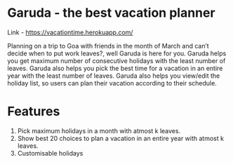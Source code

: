 # Garuda - the best vacation planner

Link - https://vacationtime.herokuapp.com/

Planning on a trip to Goa with friends in the month of March and can’t decide when to put work leaves?, well Garuda is here for you. 
Garuda helps you get maximum number of consecutive holidays with the least number of leaves. Garuda also helps you pick the best time for a vacation in an entire year with the least number of leaves. Garuda also helps you view/edit the holiday list, so users can plan their vacation according to their schedule.

# Features
1. Pick maximum holidays in a month with atmost k leaves.
2. Show best 20 choices to plan a vacation in an entire year with atmost k leaves.
3. Customisable holidays 
